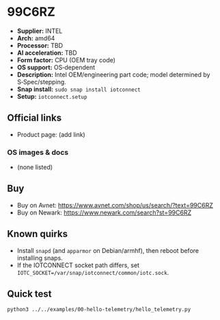 # 99C6RZ

- **Supplier:** INTEL
- **Arch:** amd64
- **Processor:** TBD
- **AI acceleration:** TBD
- **Form factor:** CPU (OEM tray code)
- **OS support:** OS‑dependent
- **Description:** Intel OEM/engineering part code; model determined by S‑Spec/stepping.
- **Snap install:** `sudo snap install iotconnect`
- **Setup:** `iotconnect.setup`

## Official links
- Product page: (add link)

### OS images & docs
- (none listed)

## Buy
- Buy on Avnet: https://www.avnet.com/shop/us/search/?text=99C6RZ
- Buy on Newark: https://www.newark.com/search?st=99C6RZ

## Known quirks
- Install `snapd` (and `apparmor` on Debian/armhf), then reboot before installing snaps.
- If the IOTCONNECT socket path differs, set `IOTC_SOCKET=/var/snap/iotconnect/common/iotc.sock`.

## Quick test
```bash
python3 ../../examples/00-hello-telemetry/hello_telemetry.py
```
